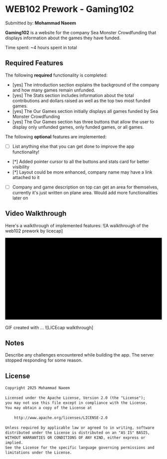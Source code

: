# WEB102 Prework - Gaming102

Submitted by: **Mohammad Naeem**

**Gaming102** is a website for the company Sea Monster Crowdfunding that displays information about the games they have funded.

Time spent: ~4 hours spent in total

## Required Features

The following **required** functionality is completed:

* [yes] The introduction section explains the background of the company and how many games remain unfunded.
* [yes] The Stats section includes information about the total contributions and dollars raised as well as the top two most funded games.
* [yes] The Our Games section initially displays all games funded by Sea Monster Crowdfunding
* [yes] The Our Games section has three buttons that allow the user to display only unfunded games, only funded games, or all games.

The following **optional** features are implemented:

* [ ] List anything else that you can get done to improve the app functionality!
* [*] Added pointer cursor to all the buttons and stats card for better visibility
* [*] Layout could be more enhanced, company name may have a link attached to it
* [ ] Company and game description on top can get an area for themselves, currently it's just written on plane area. Would add more functionalities later on 

## Video Walkthrough

Here's a walkthrough of implemented features: ![A walkthrough of the web102 prework by licecap]

<img src='assets/web102_prework_walkthrough.gif' title='Video Walkthrough' width='' alt='Video Walkthrough' />

<!-- Replace this with whatever GIF tool you used! -->
GIF created with ...  ![LICEcap walkthrough]
<!-- Recommended tools:
[Kap](https://getkap.co/) for macOS
[ScreenToGif](https://www.screentogif.com/) for Windows
[peek](https://github.com/phw/peek) for Linux. -->

## Notes

Describe any challenges encountered while building the app. The server stopped responding for some reason. 

## License

    Copyright 2025 Mohammad Naeem

    Licensed under the Apache License, Version 2.0 (the "License");
    you may not use this file except in compliance with the License.
    You may obtain a copy of the License at

        http://www.apache.org/licenses/LICENSE-2.0

    Unless required by applicable law or agreed to in writing, software
    distributed under the License is distributed on an "AS IS" BASIS,
    WITHOUT WARRANTIES OR CONDITIONS OF ANY KIND, either express or implied.
    See the License for the specific language governing permissions and
    limitations under the License.
